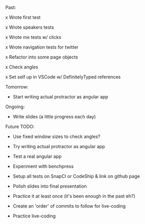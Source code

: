 Past:

x Wrote first test

x Wrote speakers tests

x Wrote me tests w/ clicks

x Wrote navigation tests for twitter

x Refactor into some page objects

x Check angles

x Set self up in VSCode w/ DefinitelyTyped references

Tomorrow:
- Start writing actual protractor as angular app

Ongoing:
- Write slides (a little progress each day)

Future TODO:
- Use fixed window sizes to check angles?

- Try writing actual protractor as angular app
- Test a real angular app

- Experiment with benchpress

- Setup all tests on SnapCI or CodeShip & link on github page

- Polish slides into final presentation
- Practice it at least once (it's been enough in the past eh?)

- Create an 'order' of commits to follow for live-coding
- Practice live-coding
